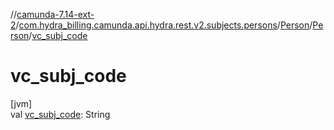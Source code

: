 //[camunda-7.14-ext-2](../../../../index.md)/[com.hydra_billing.camunda.api.hydra.rest.v2.subjects.persons](../../index.md)/[Person](../index.md)/[Person](index.md)/[vc_subj_code](vc_subj_code.md)

# vc_subj_code

[jvm]\
val [vc_subj_code](vc_subj_code.md): String
